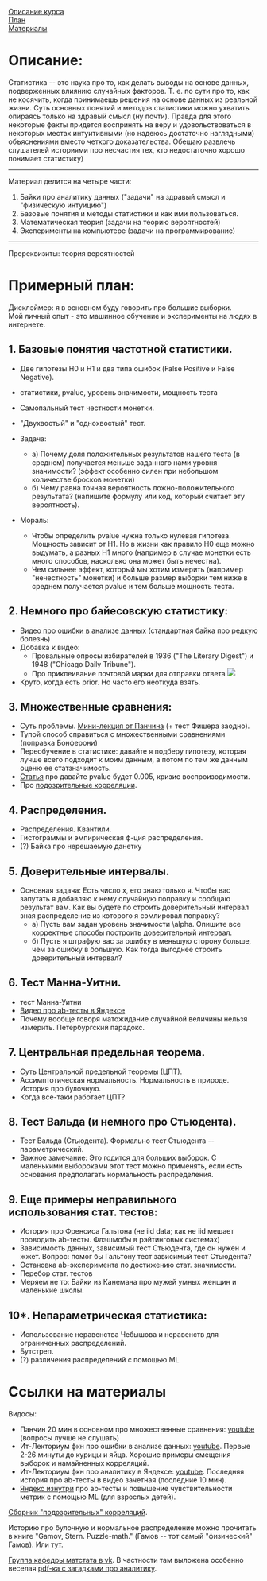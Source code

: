 
[Описание курса](#description)  
[План](#plan)  
[Материалы](#links)  

<a name="description"/> Описание:
=================================

Статистика -- это наука про то, как делать выводы на основе данных, подверженных влиянию случайных факторов. Т. е. по сути про то, как не косячить, когда принимаешь решения на основе данных из реальной жизни. Суть основных понятий и методов статистики можно ухватить опираясь только на здравый смысл (ну почти). Правда для этого некоторые факты придется воспринять на веру и удовольствоваться в некоторых местах интуитивными (но надеюсь достаточно наглядными) объяснениями вместо четкого доказательства. Обещаю развлечь слушателей историями про несчастия тех, кто недостаточно хорошо понимает статистику)

---

Материал делится на четыре части:
1. Байки про аналитику данных ("задачи" на здравый смысл и "физическую интуицию")
2. Базовые понятия и методы статистики и как ими пользоваться.
3. Математическая теория (задачи на теорию вероятностей)
4. Эксперименты на компьютере (задачи на программирование)

---

Пререквизиты: теория вероятностей


<a name="plan"/> Примерный план:
================================
Дисклэймер: я в основном буду говорить про большие выборки.  
Мой личный опыт - это машинное обучение и эксперименты на людях в интернете.

## 1. Базовые понятия частотной статистики.
* Две гипотезы H0 и H1 и два типа ошибок (False Positive и False Negative).  
* статистики, pvalue, уровень значимости, мощность теста  
* Самопальный тест честности монетки.  
* "Двухвостый" и "однохвостый" тест.
* Задача:
    * а) Почему доля положительных результатов нашего теста (в среднем) получается меньше заданного нами уровня значимости? (эффект особенно силен при небольшом количестве бросков монетки)
    * б) Чему равна точная вероятность ложно-положительного результата? (напишите формулу или код, который считает эту вероятность).

* Мораль:
    * Чтобы определить pvalue нужна только нулевая гипотеза. Мощность зависит от H1.
    Но в жизни как правило H0 еще можно выдумать, а разных H1 много (например в случае монетки есть много способов,
    насколько она может быть нечестна).
    * Чем сильнее эффект, который мы хотим измерить (например "нечестность" монетки) и больше размер выборки тем ниже в среднем получается pvalue и тем больше мощность теста.

## 2. Немного про байесовскую статистику:
* [Видео про ошибки в анализе данных][mistakes] (стандартная байка про редкую болезнь)
* Добавка к видео:
    * Провальные опросы избирателей в 1936 ("The  Literary  Digest") и 1948 ("Chicago Daily Tribune").
    * Про приклеивание почтовой марки для отправки ответа
![](/materials/bayesian_vs_frequentist.png)
* Круто, когда есть prior. Но часто его неоткуда взять.

## 3. Множественные сравнения:
* Суть проблемы. [Мини-лекция от Панчина][panchin] (+ тест Фишера заодно).
* Тупой способ справиться с множественными сравнениями (поправка Бонферони)
* Переобучение в статистике: давайте я подберу гипотезу, которая лучше всего подходит к моим данным, а потом по тем же данным оценю ее статзначимость.
* [Статья](https://www.nature.com/articles/s41562-017-0189-z) про давайте pvalue будет 0.005, кризис воспроизодимости.
* Про [подозрительные корреляции][correleations].

## 4. Распределения.
* Распределения. Квантили.
* Гистограммы и эмпирическая ф-ция распределения.
* (?) Байка про нерешаемую данетку

## 5. Доверительные интервалы.
* Основная задача: Есть число x, его знаю только я. Чтобы вас запутать я добавляю к нему случайную поправку и сообщаю результат вам. Как вы будете по строить доверительный интервал зная распределение из которого я сэмлировал поправку?
    * а) Пусть вам задан уровень значимости \alpha. Опишите все корректные способы построить доверительный интервал.
    * б) Пусть я штрафую вас за ошибку в меньшую сторону больше, чем за ошибку в большую. Как тогда выгоднее строить доверительный интервал?  

## 6. Тест Манна-Уитни.
* тест Манна-Уитни
* [Видео про ab-тесты в Яндексе][ya_abt]
* Почему вообще говоря матожидание случайной величины нельзя измерить. Петербургский парадокс.

## 7. Центральная предельная теорема.
* Суть Центральной предельной теоремы (ЦПТ).
* Ассимптотическая нормальность. Нормальность в природе. История про булочную.
* Когда все-таки работает ЦПТ?

## 8. Тест Вальда (и немного про Стьюдента).
* Тест Вальда (Стьюдента). Формально тест Стьюдента -- параметрический.
* Важное замечание: Это годится для больших выборок. С маленькими выбороками этот тест можно применять, если есть оcнования предполагать нормальность распределения.

## 9. Еще примеры неправильного использования стат. тестов:
* История про Френсиса Гальтона (не iid data; как не iid мешает проводить ab-тесты. Флэшмобы в рэйтинговых системах)
* Зависимость данных, зависимый тест Стьюдента, где он нужен и жжет.
    Вопрос: помог бы Гальтону тест зависимый тест Стьюдента?
* Остановка ab-эксперимента по достижению стат. значимости.
* Перебор стат. тестов
* Меряем не то: Байки из Канемана про мужей умных женщин и маленькие школы.

## 10*. Непараметрическая статистика:
* Использование неравенства Чебышова и неравенств для ограниченных распределений.
* Бутстреп.
* (?) различения распределений с помощью ML  

<a name="links"/> Ссылки на материалы
=====================================
Видосы:  
* Панчин 20 мин в основном про множественные сравнения: [youtube][panchin] (вопросы лучше не слушать)  
* Ит-Лекториум фкн про ошибки в анализе данных: [youtube][mistakes]. Первые 2-26 минуты до курицы и яйца. Хорошие примеры смещения выборок и намайненных корреляций.  
* Ит-Лекториум фкн про аналитику в Яндексе: [youtube][ya_abt]. Последняя история про ab-тесты в видео зачетная (последние 10 мин).  
* [Яндекс изнутри](https://events.yandex.ru/lib/talks/5559/) про ab-тесты и повышение чувствительности метрик с помощью ML (для взрослых детей).  

[Сборник "подозрительных" корреляций](http://tylervigen.com/spurious-correlations).

Историю про булочную и нормальное распределение можно прочитать в книге "Gamov, Stern. Puzzle-math." (Гамов -- тот самый "физический" Гамов). Или [тут](https://pikabu.ru/story/eshche_raz_o_normalnom_raspredelenii_6213153).

[Группа кафедры матстата в vk](https://vk.com/mathstat_mm). B частности там выложена особенно веселая [pdf-ка с загадками про аналитику][analytical_puzzles].

[panchin]: https://www.youtube.com/watch?v=dcVG0NtZMwE
[ya_abt]: https://youtu.be/dvf_x3V0j88?t=3528
[mistakes]: https://youtu.be/BOxC1_xHP9A?t=130
[correleations]: http://tylervigen.com/spurious-correlations
[analytical_puzzles]: https://vk.com/doc821751_493607410?hash=353d43eabb6d5e3592&dl=3be03f004a5d20f2b8

